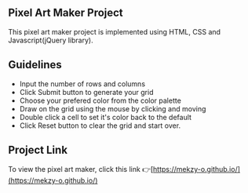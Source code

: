 ## Pixel Art Maker Project
This pixel art maker project is implemented using HTML, CSS and Javascript(jQuery library).

## Guidelines
- Input the number of rows and columns
- Click Submit button to generate your grid
- Choose your prefered color from the color palette
- Draw on the grid using the mouse by clicking and moving
- Double click a cell to set it's color back to the default
- Click Reset button to clear the grid and start over.

## Project Link
To view the pixel art maker, click this link :point_right:[https://mekzy-o.github.io/](https://mekzy-o.github.io/)

